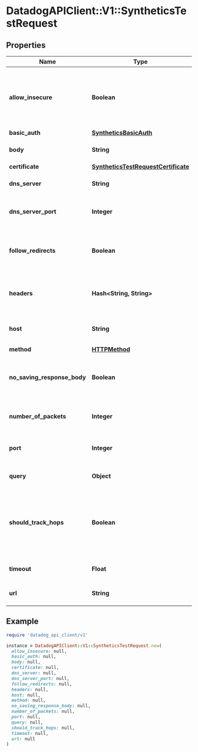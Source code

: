 # DatadogAPIClient::V1::SyntheticsTestRequest

## Properties

| Name | Type | Description | Notes |
| ---- | ---- | ----------- | ----- |
| **allow_insecure** | **Boolean** | Allows loading insecure content for an HTTP request in a multistep test step. | [optional] |
| **basic_auth** | [**SyntheticsBasicAuth**](SyntheticsBasicAuth.md) |  | [optional] |
| **body** | **String** | Body to include in the test. | [optional] |
| **certificate** | [**SyntheticsTestRequestCertificate**](SyntheticsTestRequestCertificate.md) |  | [optional] |
| **dns_server** | **String** | DNS server to use for DNS tests. | [optional] |
| **dns_server_port** | **Integer** | DNS server port to use for DNS tests. | [optional] |
| **follow_redirects** | **Boolean** | Specifies whether or not the request follows redirects. | [optional] |
| **headers** | **Hash&lt;String, String&gt;** | Headers to include when performing the test. | [optional] |
| **host** | **String** | Host name to perform the test with. | [optional] |
| **method** | [**HTTPMethod**](HTTPMethod.md) |  | [optional] |
| **no_saving_response_body** | **Boolean** | Determines whether or not to save the response body. | [optional] |
| **number_of_packets** | **Integer** | Number of pings to use per test. | [optional] |
| **port** | **Integer** | Port to use when performing the test. | [optional] |
| **query** | **Object** | Query to use for the test. | [optional] |
| **should_track_hops** | **Boolean** | Turns on a traceroute probe to discover all gateways along the path to the host destination. | [optional] |
| **timeout** | **Float** | Timeout in seconds for the test. | [optional] |
| **url** | **String** | URL to perform the test with. | [optional] |

## Example

```ruby
require 'datadog_api_client/v1'

instance = DatadogAPIClient::V1::SyntheticsTestRequest.new(
  allow_insecure: null,
  basic_auth: null,
  body: null,
  certificate: null,
  dns_server: null,
  dns_server_port: null,
  follow_redirects: null,
  headers: null,
  host: null,
  method: null,
  no_saving_response_body: null,
  number_of_packets: null,
  port: null,
  query: null,
  should_track_hops: null,
  timeout: null,
  url: null
)
```

